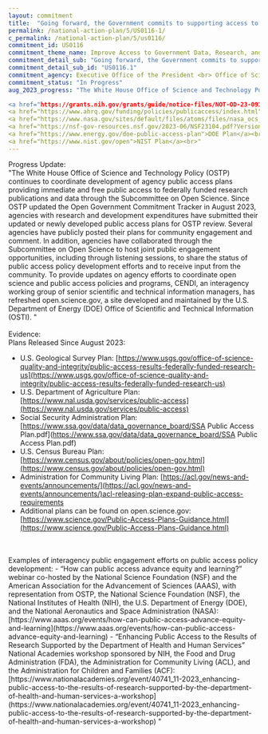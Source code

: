 ```yaml
---
layout: commitment
title:  "Going forward, the Government commits to supporting access to Federally-funded science and data through several mechanisms, including through the National Science and Technology Council’s Subcommittee on Open Science;"
permalink: /national-action-plan/5/US0116-1/
c_permalink: /national-action-plan/5/us0116/
commitment_id: US0116
commitment_theme_name: Improve Access to Government Data, Research, and Information
commitment_detail_sub: "Going forward, the Government commits to supporting access to Federally-funded science and data through several mechanisms, including through the National Science and Technology Council’s Subcommittee on Open Science;"
commitment_detail_sub_id: "US0116.1"
commitment_agency: Executive Office of the President <br> Office of Science and Technology Policy
commitment_status: "In Progress"
aug_2023_progress: "The White House Office of Science and Technology Policy (OSTP) continues to coordinate development of agency public access plans through the Subcommittee on Open Science. All agencies with over $100 million in annual research and development expenditures have submitted their updated public access plans for OSTP review, with several publicly posting their plans for community engagement and comment.<br>

<a href="https://grants.nih.gov/grants/guide/notice-files/NOT-OD-23-091.html">NIH Plan</a><br>
<a href="https://www.ahrq.gov/funding/policies/publicaccess/index.html">AHRQ Plan</a><br>
<a href="https://www.nasa.gov/sites/default/files/atoms/files/nasa_ocs_public_access_plan_may_2023.pdf">NASA Plan</a><br>
<a href="https://nsf-gov-resources.nsf.gov/2023-06/NSF23104.pdf?VersionId=cSTD31SSPUEkM_Vm25HSlgZBDeiPvzdQ">NSF Plan</a><br>
<a href="https://www.energy.gov/doe-public-access-plan">DOE Plan</a><br>
<a href="https://www.nist.gov/open">NIST Plan</a><br>"
---
```

Progress Update:<br>
"The White House Office of Science and Technology Policy (OSTP) continues to coordinate development of agency public access plans providing immediate and free public access to federally funded research publications and data through the Subcommittee on Open Science. Since OSTP updated the Open Government Commitment Tracker in August 2023, agencies with research and development expenditures have submitted their updated or newly developed public access plans for OSTP review. Several agencies have publicly posted their plans for community engagement and comment. In addition, agencies have collaborated through the Subcommittee on Open Science to host joint public engagement opportunities, including through listening sessions, to share the status of public access policy development efforts and to receive input from the community. To provide updates on agency efforts to coordinate open science and public access policies and programs, CENDI, an interagency working group of senior scientific and technical information managers, has refreshed open.science.gov, a site developed and maintained by the U.S. Department of Energy (DOE) Office of Scientific and Technical Information (OSTI).
"
<br>
<br>
Evidence:<br>
Plans Released Since August 2023:
  -  U.S. Geological Survey Plan: [https://www.usgs.gov/office-of-science-quality-and-integrity/public-access-results-federally-funded-research-us](https://www.usgs.gov/office-of-science-quality-and-integrity/public-access-results-federally-funded-research-us) 
  -  U.S. Department of Agriculture Plan: [https://www.nal.usda.gov/services/public-access](https://www.nal.usda.gov/services/public-access) 
  -  Social Security Administration Plan: [https://www.ssa.gov/data/data_governance_board/SSA Public Access Plan.pdf](https://www.ssa.gov/data/data_governance_board/SSA Public Access Plan.pdf) 
  -  U.S. Census Bureau Plan: [https://www.census.gov/about/policies/open-gov.html](https://www.census.gov/about/policies/open-gov.html) 
  -  Administration for Community Living Plan: [https://acl.gov/news-and-events/announcements/](https://acl.gov/news-and-events/announcements/)acl-releasing-plan-expand-public-access-requirements
  -  Additional plans can be found on open.science.gov: [https://www.science.gov/Public-Access-Plans-Guidance.html](https://www.science.gov/Public-Access-Plans-Guidance.html) 
<br>
<br>
Examples of interagency public engagement efforts on public access policy development:
  - “How can public access advance equity and learning?” webinar co-hosted by the National Science Foundation (NSF) and the American Association for the Advancement of Sciences (AAAS), with representation from OSTP, the National Science Foundation (NSF), the National Institutes of Health (NIH), the U.S. Department of Energy (DOE), and the National Aeronautics and Space Administration (NASA): [https://www.aaas.org/events/how-can-public-access-advance-equity-and-learning](https://www.aaas.org/events/how-can-public-access-advance-equity-and-learning)
  - “Enhancing Public Access to the Results of Research Supported by the Department of Health and Human Services” National Academies workshop sponsored by NIH, the Food and Drug Administration (FDA), the Administration for Community Living (ACL), and the Administration for Children and Families (ACF): [https://www.nationalacademies.org/event/40741_11-2023_enhancing-public-access-to-the-results-of-research-supported-by-the-department-of-health-and-human-services-a-workshop](https://www.nationalacademies.org/event/40741_11-2023_enhancing-public-access-to-the-results-of-research-supported-by-the-department-of-health-and-human-services-a-workshop)
"
